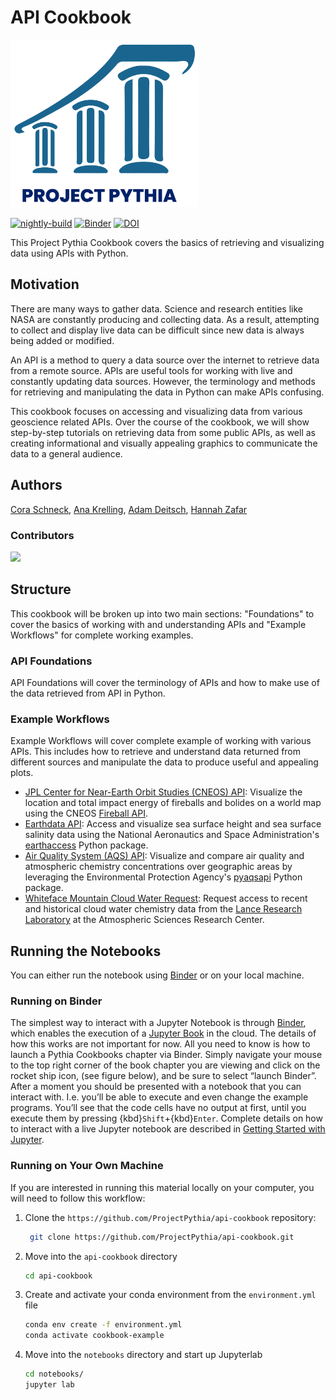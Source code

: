 # API Cookbook

<img src="thumbnail.png" alt="thumbnail" width="300"/>

[![nightly-build](https://github.com/ProjectPythia/api-cookbook/actions/workflows/nightly-build.yaml/badge.svg)](https://github.com/ProjectPythia/api-cookbook/actions/workflows/nightly-build.yaml)
[![Binder](https://binder.projectpythia.org/badge_logo.svg)](https://binder.projectpythia.org/v2/gh/ProjectPythia/api-cookbook/main?labpath=notebooks)
[![DOI](https://zenodo.org/badge/813804649.svg)](https://zenodo.org/badge/latestdoi/813804649)

This Project Pythia Cookbook covers the basics of retrieving and visualizing data using APIs with Python.

## Motivation

There are many ways to gather data. Science and research entities like NASA are constantly producing and collecting data. As a result, attempting to collect and display live data can be difficult since new data is always being added or modified. 

An API is a method to query a data source over the internet to retrieve data from a remote source. APIs are useful tools for working with live and constantly updating data sources. However, the terminology and methods for retrieving and manipulating the data in Python can make APIs confusing.

This cookbook focuses on accessing and visualizing data from various geoscience related APIs. Over the course of the cookbook, we will show step-by-step tutorials on retrieving data from some public APIs, as well as creating informational and visually appealing graphics to communicate the data to a general audience. 
 

## Authors

[Cora Schneck](https://github.com/cyschneck), [Ana Krelling](https://github.com/apkrelling), [Adam Deitsch](https://github.com/AMDeitsch), [Hannah Zafar](@hannahzafar)

### Contributors

<a href="https://github.com/ProjectPythia/api-cookbook/graphs/contributors">
  <img src="https://contrib.rocks/image?repo=ProjectPythia/api-cookbook" />
</a>

## Structure

This cookbook will be broken up into two main sections: "Foundations" to cover the basics of working with and understanding APIs and "Example Workflows" for complete working examples.

### API Foundations

API Foundations will cover the terminology of APIs and how to make use of the data retrieved from API in Python.

### Example Workflows

Example Workflows will cover complete example of working with various APIs. This includes how to retrieve and understand data returned from different sources and manipulate the data to produce useful and appealing plots.

- [JPL Center for Near-Earth Orbit Studies (CNEOS) API](https://ssd-api.jpl.nasa.gov/): Visualize the location and total impact energy of fireballs and bolides on a world map using the CNEOS [Fireball API](https://ssd-api.jpl.nasa.gov/doc/fireball.html).
- [Earthdata API](https://www.earthdata.nasa.gov/learn/find-data): Access and visualize sea surface height and sea surface salinity data using the National Aeronautics and Space Administration's [earthaccess](https://github.com/nsidc/earthaccess) Python package.
- [Air Quality System (AQS) API](https://aqs.epa.gov/aqsweb/documents/data_api.html): Visualize and compare air quality and atmospheric chemistry concentrations over geographic areas by leveraging the Environmental Protection Agency's [pyaqsapi](https://github.com/USEPA/pyaqsapi) Python package.
- [Whiteface Mountain Cloud Water Request](http://atmoschem.asrc.cestm.albany.edu/~cloudwater/pub/Data.htm): Request access to recent and historical cloud water chemistry data from the [Lance Research Laboratory](@LanceLab-ASRC) at the Atmospheric Sciences Research Center.

## Running the Notebooks

You can either run the notebook using [Binder](https://binder.projectpythia.org/) or on your local machine.

### Running on Binder

The simplest way to interact with a Jupyter Notebook is through
[Binder](https://binder.projectpythia.org/), which enables the execution of a
[Jupyter Book](https://jupyterbook.org) in the cloud. The details of how this works are not
important for now. All you need to know is how to launch a Pythia
Cookbooks chapter via Binder. Simply navigate your mouse to
the top right corner of the book chapter you are viewing and click
on the rocket ship icon, (see figure below), and be sure to select
“launch Binder”. After a moment you should be presented with a
notebook that you can interact with. I.e. you’ll be able to execute
and even change the example programs. You’ll see that the code cells
have no output at first, until you execute them by pressing
{kbd}`Shift`\+{kbd}`Enter`. Complete details on how to interact with
a live Jupyter notebook are described in [Getting Started with
Jupyter](https://foundations.projectpythia.org/foundations/getting-started-jupyter.html).

### Running on Your Own Machine

If you are interested in running this material locally on your computer, you will need to follow this workflow:

1. Clone the `https://github.com/ProjectPythia/api-cookbook` repository:

   ```bash
    git clone https://github.com/ProjectPythia/api-cookbook.git
   ```

1. Move into the `api-cookbook` directory
   ```bash
   cd api-cookbook
   ```
1. Create and activate your conda environment from the `environment.yml` file
   ```bash
   conda env create -f environment.yml
   conda activate cookbook-example
   ```
1. Move into the `notebooks` directory and start up Jupyterlab
   ```bash
   cd notebooks/
   jupyter lab
   ```
